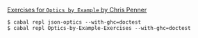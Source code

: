[Exercises for `Optics by Example` by Chris Penner](https://leanpub.com/optics-by-example)

```shell
$ cabal repl json-optics --with-ghc=doctest
$ cabal repl Optics-by-Example-Exercises --with-ghc=doctest
```
